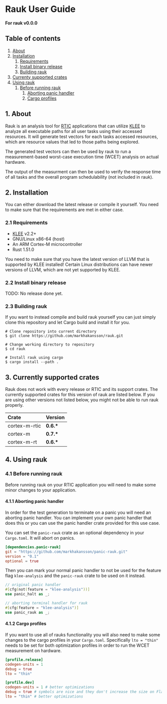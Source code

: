 # Rauk User Guide
__For rauk v0.0.0__

## Table of contents
1. [About](#1-about)
2. [Installation](#2-installation)
    1. [Requirements](#21-requirements)
    2. [Install binary release](#22-install-binary-release)
    3. [Building rauk](#23-building-rauk)
3. [Currenty supported crates](#3-currently-supported-crates)
4. [Using rauk](#4-using-rauk)
    1. [Before running rauk](#41-before-running-rauk)
        1. [Aborting panic handler](#411-aborting-panic-handler)
        2. [Cargo profiles](#412-cargo-profiles)

## 1. About
Rauk is an analysis tool for [RTIC](https://rtic.rs) applications that can utilize [KLEE](https://github.com/klee/klee) to
analyze all executable paths for all user tasks using their accessed resources. It will generate test vectors for each tasks
accessed resources, which are resource values that led to those paths being explored.

The generated test vectors can then be used by rauk to run a measurement-based worst-case execution time (WCET) analysis on
actual hardware. 

The output of the measurment can then be used to verify the response time of all tasks and the overall program schedulability
(not included in rauk).

## 2. Installation
You can either download the latest release or compile it yourself. You need to make sure that the requirements
are met in either case.

### 2.1 Requirements
* [KLEE](https://github.com/klee/klee) v2.2+
* GNU/Linux x86-64 (host)
* An ARM Cortex-M microcontroller 
* Rust 1.51.0

You need to make sure that you have the latest version of LLVM that is supported by KLEE installed! Certain Linux
distributions can have newer versions of LLVM, which are not yet supported by KLEE.

### 2.2 Install binary release
TODO: No release done yet.

### 2.3 Building rauk
If you want to instead compile and build rauk yourself you can just simply clone this repository
and let Cargo build and install it for you.

```console
# Clone repository into current directory
$ git clone https://github.com/markhakansson/rauk.git

# Change working directory to repository
$ cd rauk

# Install rauk using cargo
$ cargo install --path .
```

## 3. Currently supported crates
Rauk does not work with every release or RTIC and its support crates. The currently supported crates
for this version of rauk are listed below. If you are using other versions not listed below, you might not
be able to run rauk properly.


| Crate         | Version      |
| :------------ | :----------- |
| cortex-m-rtic | __0.6.*__    |
| cortex-m      | __0.7.*__    |
| cortex-m-rt   | __0.6.*__    |

## 4. Using rauk

### 4.1 Before running rauk
Before running rauk on your RTIC application you will need to make some minor changes to your application.

#### 4.1.1 Aborting panic handler
In order for the test generation to terminate on a panic you will need an aborting panic handler. You can implement your own
panic handler that does this or you can use the panic handler crate provided for this use case.

You can set the `panic-rauk` crate as an optional dependency in your `Cargo.toml`. It will abort on panics.
```toml
[dependencies.panic-rauk]
git = "https://github.com/markhakansson/panic-rauk.git"
version = "0.1"
optional = true
```
Then you can mark your normal panic handler to not be used for the feature flag `klee-analysis` and the `panic-rauk` crate
to be used on it instead.
```rust
// original panic handler
#[cfg(not(feature = "klee-analysis"))]
use panic_halt as _;

// aborting terminal handler for rauk
#[cfg(feature = "klee-analysis")]
use panic_rauk as _;
```

#### 4.1.2 Cargo profiles
If you want to use all of rauks functionality you will also need to make some changes to the cargo profiles in your `Cargo.toml`. Specifically `lto = "thin"` needs to be set for both optimization profiles in order to run the WCET measurement
on hardware.
```toml
[profile.release]
codegen-units = 1
debug = true
lto = "thin"

[profile.dev]
codegen-units = 1 # better optimizations
debug = true # symbols are nice and they don't increase the size on Flash
lto = "thin" # better optimizations
```
